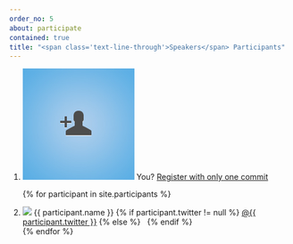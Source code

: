 ```yaml
---
order_no: 5
about: participate
contained: true
title: "<span class='text-line-through'>Speakers</span> Participants"
---
```

<ol class="participants-list">
  <li>
    <a href="https://github.com/rinkkasatiainen/codefreeze.fi#readme" class="toggle-git-help"><img src="images/user-add.jpg"/></a>
    <span class="name">You?</span>
    <a href="https://github.com/rinkkasatiainen/codefreeze.fi#readme" class="toggle-git-help">Register with only one commit</a>
  </li>

{% for participant in site.participants  %}	
  <li>
    <img src="{{ participant.image }}" />
    <span class="name">{{ participant.name }}</span>
    {% if participant.twitter != null  %}
      <a href="https://twitter.com/{{ participant.twitter }}">@{{ participant.twitter }}</a>
    {% else %}
      &nbsp;
    {% endif %}
  </li>
{% endfor %}
</ol>
